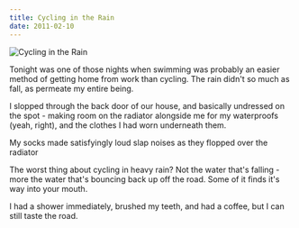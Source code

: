 ```yaml
---
title: Cycling in the Rain
date: 2011-02-10
---
```


![Cycling in the Rain](https://source.unsplash.com/_nRpqIBM40Q/1600x900)

Tonight was one of those nights when swimming was probably an easier method of getting home from work than cycling. The rain didn't so much as fall, as permeate my entire being.

I slopped through the back door of our house, and basically undressed on the spot - making room on the radiator alongside me for my waterproofs (yeah, right), and the clothes I had worn underneath them.

My socks made satisfyingly loud slap noises as they flopped over the radiator

The worst thing about cycling in heavy rain? Not the water that's falling - more the water that's bouncing back up off the road. Some of it finds it's way into your mouth.

I had a shower immediately, brushed my teeth, and had a coffee, but I can still taste the road.